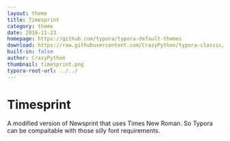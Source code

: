 ```yaml
---
layout: theme
title: Timesprint
category: theme
date: 2016-11-23
homepage: https://github.com/typora/typora-default-themes
download: https://raw.githubusercontent.com/CrazyPython/typora-classic/master/timesprint.css
built-in: false
author: CrazyPython
thumbnail: timesprint.png
typora-root-url: ../../
---
```


# Timesprint

A modified version of Newsprint that uses Times New Roman. So Typora can be compaitable with those silly font requirements.
